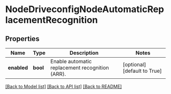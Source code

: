 # NodeDriveconfigNodeAutomaticReplacementRecognition

## Properties
Name | Type | Description | Notes
------------ | ------------- | ------------- | -------------
**enabled** | **bool** | Enable automatic replacement recognition (ARR). | [optional] [default to True]

[[Back to Model list]](../README.md#documentation-for-models) [[Back to API list]](../README.md#documentation-for-api-endpoints) [[Back to README]](../README.md)


